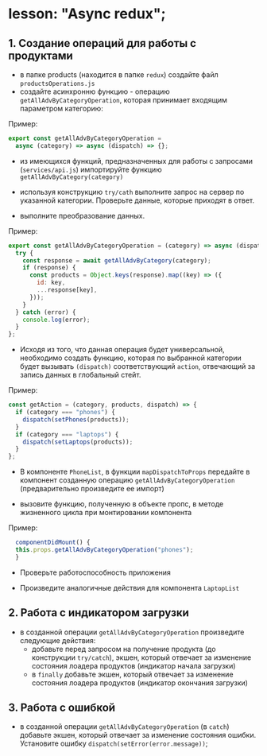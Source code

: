 # lesson: "Async redux";

## 1. Создание операций для работы с продуктами

- в папке products (находится в папке `redux`) создайте файл `productsOperations.js`
- создайте асинхронню функцию - операцию `getAllAdvByCategoryOperation`, которая принимает входящим параметром категорию:

Пример:

```javascript
export const getAllAdvByCategoryOperation =
  async (category) => async (dispatch) => {};
```

- из имеющихся функций, предназначенных для работы с запросами (`services/api.js`) импортируйте функцию `getAllAdvByCategory(category)`

- используя конструкцию `try/cath` выполните запрос на сервер по указанной категории. Проверьте данные, которые приходят в ответ.

- выполните преобразование данных.

Пример:

```javascript
export const getAllAdvByCategoryOperation = (category) => async (dispatch) => {
  try {
    const response = await getAllAdvByCategory(category);
    if (response) {
      const products = Object.keys(response).map((key) => ({
        id: key,
        ...response[key],
      }));
    }
  } catch (error) {
    console.log(error);
  }
};
```

- Исходя из того, что данная операция будет универсальной, необходимо создать функцию, которая по выбранной категории будет вызывать `(dispatch)` соответствующий `action`, отвечающий за запись данных в глобальный стейт.

Пример:

```javascript
const getAction = (category, products, dispatch) => {
  if (category === "phones") {
    dispatch(setPhones(products));
  }
  if (category === "laptops") {
    dispatch(setLaptops(products));
  }
};
```

- В компоненте `PhoneList`, в функции `mapDispatchToProps` передайте в компонент созданную операцию `getAllAdvByCategoryOperation` (предварительно произведите ее импорт)

- вызовите функцию, полученную в объекте пропс, в методе жизненного цикла при монтировании компонента

Пример:

```javascript
  componentDidMount() {
  this.props.getAllAdvByCategoryOperation("phones");
  }
```

- Проверьте работоспособность приложения

- Произведите аналогичные действия для компонента `LaptopList`

## 2. Работа с индикатором загрузки

- в созданной операции `getAllAdvByCategoryOperation` произведите следующие действия:
  - добавьте перед запросом на получение продукта (до конструкции `try/catch`), экшен, который отвечает за изменение состояния лоадера продуктов (индикатор начала загрузки)
  - в `finally` добавьте экшен, который отвечает за изменение состояния лоадера продуктов (индикатор окончания загрузки)

## 3. Работа с ошибкой

- в созданной операции `getAllAdvByCategoryOperation` (в `catch`) добавьте экшен, который отвечает за изменение состояния ошибки. Установите ошибку `dispatch(setError(error.message))`;
